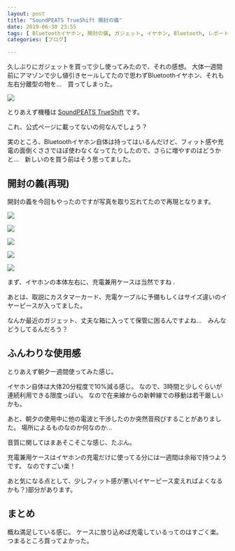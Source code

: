 ```yaml
---
layout: post
title: "SoundPEATS TrueShift 開封の儀"
date: 2019-06-30 23:55
tags: [ Bluetoothイヤホン, 開封の儀, ガジェット, イヤホン, Bluetooth, レポート ]
categories: [ブログ]

---
```


久しぶりにガジェットを買って少し使ってみたので、それの感想。
大体一週間前にアマゾンで少し値引きセールしてたので思わずBluetoothイヤホン、それも左右分離型の物を…　買ってしまった。

![](/images/20190630_trueshift_001.jpg)

とりあえず機種は [SoundPEATS TrueShift](https://www.amazon.co.jp/dp/B07RMFKL2M/) です。

これ、公式ページに載ってないの何なんでしょう？

実のところ、Bluetoothイヤホン自体は持ってはいるんだけど、フィット感や充電の面倒くささでほぼ使わなくなってたりしたので、さらに増やすのはどうかと…　新しいのを買う前はそう思ってました。

## 開封の義(再現)

開封の義を今回もやったのですが写真を取り忘れてたので再現となります。

![](/images/20190630_trueshift_002.jpg)  

![](/images/20190630_trueshift_003.jpg)  

![](/images/20190630_trueshift_004.jpg)  

![](/images/20190630_trueshift_005.jpg)  

![](/images/20190630_trueshift_006.jpg)  


まず、イヤホンの本体左右に、充電兼用ケースは当然ですね  .

あとは、取説にカスタマーカード、充電ケーブルに予備もしくはサイズ違いのイヤーピースが入ってました。  

なんか最近のガジェット、丈夫な箱に入ってて保管に困るんですよね…　みんなどうしてるんだろう？

## ふんわりな使用感

とりあえず朝夕一週間使ってみた感じ。

イヤホン自体は大体20分程度で10%減る感じ。
なので、3時間と少しぐらいが連続利用できる限度っぽい。
なので在来線からの新幹線での移動は若干厳しいかも。

あと、朝夕の使用中に他の電波と干渉したのか突然音飛びすることがありました。
場所によるものなのか何なのか...

音質に関してはまあそこそこな感じ、たぶん。

充電兼用ケースはイヤホンの充電だけに使ってる分には一週間は余裕で持つようです。
なのですごい楽！

あと気になる点として、少しフィット感が悪い(イヤーピース変えればよくなるかも？)部分があります。

## まとめ

概ね満足している感じ。
ケースに放り込めば充電しているってのはすごく楽。
つまるところ買ってよかった。



